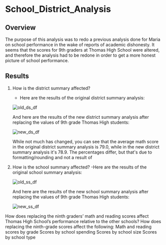 # School_District_Analysis

## Overview 
The purpose of this analysis was to redo a previous analysis done for Maria on school performance in the wake of reports of academic dishonesty. It seems that the scores for 9th graders at Thomas High School were altered, and therefore the analysis had to be redone in order to get a more honest picture of school performance.

## Results
1. How is the district summary affected?
    - Here are the results of the original district summary analysis:
    
    ![old_ds_df](https://github.com/typicalchazz/School_District_Analysis/blob/main/Resources/Images/Original_District_Summary_df.png)
    
    And here are the results of the new district summary analysis after replacing the values of 9th grade Thomas High students:
    
    ![new_ds_df](https://github.com/typicalchazz/School_District_Analysis/blob/main/Resources/Images/New_District_Summary_df.png)
    
    While not much has changed, you can see that the average math score in the original district summary analysis is 79.0, while in the new district summary analysis it's 78.9. The percentages differ, but that's due to formatting/rounding and not a result of  

2. How is the school summary affected?
    -Here are the results of the original school summary analysis:

    ![old_ss_df](https://github.com/typicalchazz/School_District_Analysis/blob/main/Resources/Images/Original_School_Summary_df.png)

    And here are the results of the new school summary analysis after replacing the values of 9th grade Thomas High students:

    ![new_ss_df](https://github.com/typicalchazz/School_District_Analysis/blob/main/Resources/Images/New_School_Summary_df.png)


How does replacing the ninth graders’ math and reading scores affect Thomas High School’s performance relative to the other schools?
How does replacing the ninth-grade scores affect the following:
Math and reading scores by grade
Scores by school spending
Scores by school size
Scores by school type


